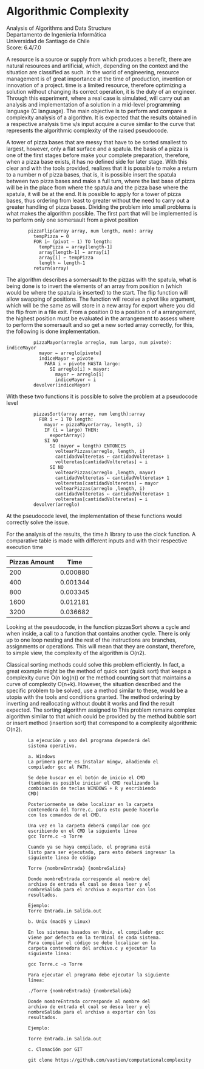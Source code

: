 # Algorithmic Complexity

Analysis of Algorithms and Data Structure         
Departamento de Ingeniería Informática                  
Universidad de Santiago de Chile                    
Score: 6.4/7.0   

A resource is a source or supply from which
produces a benefit, there are natural resources and
artificial, which, depending on the context and the
situation are classified as such. In the world of
engineering, resource management is of great
importance at the time of production, invention
or innovation of a project. time is a
limited resource, therefore optimizing a solution
without changing its correct operation, it is the
duty of an engineer. Through this
experiment, where a real case is simulated,
will carry out an analysis and implementation of a
solution in a mid-level programming language
(C language). The main objective is to perform and
compare a complexity analysis of a
algorithm. It is expected that the results obtained
in a respective analysis time v/s input
acquire a curve similar to the curve that
represents the algorithmic complexity of the
raised pseudocode.

A tower of pizza bases that are
messy that have to be sorted
smallest to largest, however, only
a flat surface and a spatula. the basis of
a pizza is one of the first stages before
make your complete preparation, therefore,
when a pizza base exists, it has no
defined side for later stage.
With this clear and with the tools provided,
realizes that it is possible to make a return to a
number n of pizza bases, that is, it is possible
insert the spatula between two pizza bases and
make a full turn, where the last base
of pizza will be in the place from where the
spatula and the pizza base where the
spatula, it will be at the end. It is possible to apply for a
tower of pizza bases, thus ordering from least to
greater without the need to carry out a greater
handling of pizza bases.
Dividing the problem into small problems is
what makes the algorithm possible. The first part
that will be implemented is to perform only one somersault
from a pivot position

            pizzaFlip(array array, num length, num): array
              tempPizza ← 0
              FOR i← (pivot – 1) TO length:
                tempPizza ← array[length-1]
                array[length-1] ← array[i]
                array[i] ← tempPizza
                length ← length-1
              return(array)
              
The algorithm describes a somersault to the pizzas with
the spatula, what is being done is to invert the
elements of an array from position n (which
would be where the spatula is inserted) to the start.
The flip function will allow swapping
of positions. The function will receive a pivot like
argument, which will be the same as
will store in a new array for export
where you did the flip from in a file
exit.
From a position 0 to a position n of a
arrangement, the highest position must be evaluated in
the arrangement to assess where to perform the somersault and
so get a new sorted array
correctly, for this, the following is done
implementation.



              pizzaMayor(arreglo arreglo, num largo, num pivote): indiceMayor
                mayor ← arreglo[pivote]
                indiceMayor = pivote
                  PARA i ← pivote HASTA largo:
                    SI arreglo[i] > mayor:
                      mayor ← arreglo[i]
                      indiceMayor ← i
              devolver(indiceMayor)
              
With these two functions it is possible to solve the
problem at a pseudocode level

              pizzasSort(array array, num length):array
                FOR i ← 1 TO length:
                  mayor ← pizzaMayor(array, length, i)
                  IF (i = largo) THEN:
                    exportArray()
                  SI NO
                    SI (mayor = length) ENTONCES
                      voltearPizzas(arreglo, length, i)
                      cantidadVolteretas ← cantidadVolteretas+ 1
                      volteretas[cantidadVolteretas] ← i
                    SI NO
                      voltearPizzas(arreglo ,length, mayor)
                      cantidadVolteretas ← cantidadVolteretas+ 1
                      volteretas[cantidadVolteretas] ← mayor
                      voltearPizzas(arreglo ,length, i)
                      cantidadVolteretas ← cantidadVolteretas+ 1
                      volteretas[cantidadVolteretas] ← i
              devolver(arreglo)
              
At the pseudocode level, the implementation of
these functions would correctly solve the
issue.

For the analysis of the results, the
time.h library to use the clock function.
A comparative table is made with different
inputs and with their respective execution time


| Pizzas Amount  | Time |
| ------------- | ------------- |
| 200  | 0.000880  |
| 400 | 0.001344  |
| 800  | 0.003345 |
| 1600 | 0.012181  |
| 3200 | 0.036682  |

Looking at the pseudocode, in the function
pizzasSort shows a cycle and when
inside, a call to a function that contains another
cycle. There is only up to one
loop nesting and the rest of the instructions are
branches, assignments or operations. This
will mean that they are constant, therefore, to simple
view, the complexity of the algorithm is O(n2).

Classical sorting methods could
solve this problem efficiently.
In fact, a great example might be the method of
quick sort (quick sort) that keeps
a complexity curve O(n log(n)) or the method
counting sort that maintains a curve
of complexity O(n+k). However, the situation
described and the specific problem to be solved, use
a method similar to these, would be a utopia with the
tools and conditions granted. The method
ordering by inverting and reallocating without
doubt it works and find the result
expected. The sorting algorithm assigned to
This problem remains complex
algorithm similar to that which could be provided by the method
bubble sort or insert method
(insertion sort) that correspond to a complexity
algorithmic O(n2).


            La ejecución y uso del programa dependerá del
            sistema operativo.

            a. Windows
            La primera parte es instalar mingw, añadiendo el
            compilador gcc al PATH.

            Se debe buscar en el botón de inicio el CMD
            (también es posible iniciar el CMD realizando la
            combinación de teclas WINDOWS + R y escribiendo
            CMD)

            Posteriormente se debe localizar en la carpeta
            contenedora del Torre.c, para esto puede hacerlo
            con los comandos de el CMD.

            Una vez en la carpeta deberá compilar con gcc
            escribiendo en el CMD la siguiente línea
            gcc Torre.c -o Torre

            Cuando ya se haya compilado, el programa está
            listo para ser ejecutado, para esto deberá ingresar la
            siguiente línea de código

            Torre {nombreEntrada} {nombreSalida}

            Donde nombreEntrada corresponde al nombre del
            archivo de entrada el cual se desea leer y el
            nombreSalida para el archivo a exportar con los
            resultados.

            Ejemplo:
            Torre Entrada.in Salida.out

            b. Unix (macOS y Linux)

            En los sistemas basados en Unix, el compilador gcc
            viene por defecto en la terminal de cada sistema.
            Para compilar el código se debe localizar en la
            carpeta contenedora del archivo.c y ejecutar la
            siguiente línea:

            gcc Torre.c -o Torre

            Para ejecutar el programa debe ejecutar la siguiente
            línea:

            ./Torre {nombreEntrada} {nombreSalida}

            Donde nombreEntrada corresponde al nombre del
            archivo de entrada el cual se desea leer y el
            nombreSalida para el archivo a exportar con los
            resultados.

            Ejemplo:

            Torre Entrada.in Salida.out

            c. Clonación por GIT

            git clone https://github.com/vastien/computationalcomplexity

